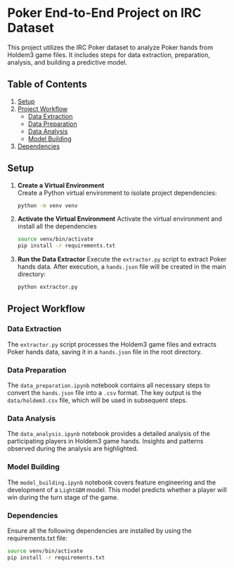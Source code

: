 # Poker End-to-End Project on IRC Dataset

This project utilizes the IRC Poker dataset to analyze Poker hands from Holdem3 game files. It includes steps for data extraction, preparation, analysis, and building a predictive model.

## Table of Contents

1. [Setup](#setup)
2. [Project Workflow](#project-workflow)
   - [Data Extraction](#data-extraction)
   - [Data Preparation](#data-preparation)
   - [Data Analysis](#data-analysis)
   - [Model Building](#model-building)
3. [Dependencies](#dependencies)

## Setup

1. **Create a Virtual Environment**  
   Create a Python virtual environment to isolate project dependencies:
   ```bash
   python -m venv venv
   ```
2. **Activate the Virtual Environment**
   Activate the virtual environment and install all the dependencies
   ```bash
   source venv/bin/activate
   pip install -r requirements.txt
   ```
3. **Run the Data Extractor**
   Execute the `extractor.py` script to extract Poker hands data. After execution, a `hands.json` file will be created in the main directory:
   ```bash
   python extractor.py
   ```

## Project Workflow

### Data Extraction

The `extractor.py` script processes the Holdem3 game files and extracts Poker hands data, saving it in a `hands.json` file in the root directory.

### Data Preparation

The `data_preparation.ipynb` notebook contains all necessary steps to convert the `hands.json` file into a `.csv` format. The key output is the `data/holdem3.csv` file, which will be used in subsequent steps.

### Data Analysis

The `data_analysis.ipynb` notebook provides a detailed analysis of the participating players in Holdem3 game hands. Insights and patterns observed during the analysis are highlighted.

### Model Building

The `model_building.ipynb` notebook covers feature engineering and the development of a `LightGBM` model. This model predicts whether a player will win during the turn stage of the game.

### Dependencies

Ensure all the following dependencies are installed by using the requirements.txt file:

```bash
source venv/bin/activate
pip install -r requirements.txt

```

